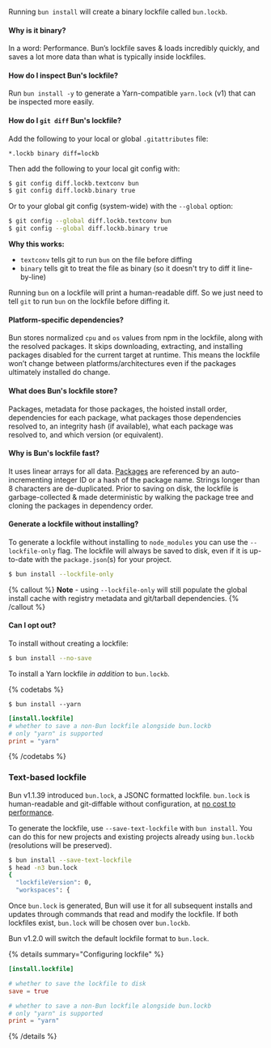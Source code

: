 Running `bun install` will create a binary lockfile called `bun.lockb`.

#### Why is it binary?

In a word: Performance. Bun’s lockfile saves & loads incredibly quickly, and saves a lot more data than what is typically inside lockfiles.

#### How do I inspect Bun's lockfile?

Run `bun install -y` to generate a Yarn-compatible `yarn.lock` (v1) that can be inspected more easily.

#### How do I `git diff` Bun's lockfile?

Add the following to your local or global `.gitattributes` file:

```
*.lockb binary diff=lockb
```

Then add the following to your local git config with:

```sh
$ git config diff.lockb.textconv bun
$ git config diff.lockb.binary true
```

Or to your global git config (system-wide) with the `--global` option:

```sh
$ git config --global diff.lockb.textconv bun
$ git config --global diff.lockb.binary true
```

**Why this works:**

- `textconv` tells git to run `bun` on the file before diffing
- `binary` tells git to treat the file as binary (so it doesn't try to diff it line-by-line)

Running `bun` on a lockfile will print a human-readable diff. So we just need to tell `git` to run `bun` on the lockfile before diffing it.

#### Platform-specific dependencies?

Bun stores normalized `cpu` and `os` values from npm in the lockfile, along with the resolved packages. It skips downloading, extracting, and installing packages disabled for the current target at runtime. This means the lockfile won’t change between platforms/architectures even if the packages ultimately installed do change.

#### What does Bun's lockfile store?

Packages, metadata for those packages, the hoisted install order, dependencies for each package, what packages those dependencies resolved to, an integrity hash (if available), what each package was resolved to, and which version (or equivalent).

#### Why is Bun's lockfile fast?

It uses linear arrays for all data. [Packages](https://github.com/oven-sh/bun/blob/be03fc273a487ac402f19ad897778d74b6d72963/src/install/install.zig#L1825) are referenced by an auto-incrementing integer ID or a hash of the package name. Strings longer than 8 characters are de-duplicated. Prior to saving on disk, the lockfile is garbage-collected & made deterministic by walking the package tree and cloning the packages in dependency order.

#### Generate a lockfile without installing?

To generate a lockfile without installing to `node_modules` you can use the `--lockfile-only` flag. The lockfile will always be saved to disk, even if it is up-to-date with the `package.json`(s) for your project.

```bash
$ bun install --lockfile-only
```

{% callout %}
**Note** - using `--lockfile-only` will still populate the global install cache with registry metadata and git/tarball dependencies.
{% /callout %}

#### Can I opt out?

To install without creating a lockfile:

```bash
$ bun install --no-save
```

To install a Yarn lockfile _in addition_ to `bun.lockb`.

{% codetabs %}

```bash#CLI flag
$ bun install --yarn
```

```toml#bunfig.toml
[install.lockfile]
# whether to save a non-Bun lockfile alongside bun.lockb
# only "yarn" is supported
print = "yarn"
```

{% /codetabs %}

### Text-based lockfile

Bun v1.1.39 introduced `bun.lock`, a JSONC formatted lockfile. `bun.lock` is human-readable and git-diffable without configuration, at [no cost to performance](https://bun.sh/blog/bun-lock-text-lockfile#cached-bun-install-gets-30-faster).

To generate the lockfile, use `--save-text-lockfile` with `bun install`. You can do this for new projects and existing projects already using `bun.lockb` (resolutions will be preserved).

```bash
$ bun install --save-text-lockfile
$ head -n3 bun.lock
{
  "lockfileVersion": 0,
  "workspaces": {
```

Once `bun.lock` is generated, Bun will use it for all subsequent installs and updates through commands that read and modify the lockfile. If both lockfiles exist, `bun.lock` will be chosen over `bun.lockb`.

Bun v1.2.0 will switch the default lockfile format to `bun.lock`.

{% details summary="Configuring lockfile" %}

```toml
[install.lockfile]

# whether to save the lockfile to disk
save = true

# whether to save a non-Bun lockfile alongside bun.lockb
# only "yarn" is supported
print = "yarn"
```

{% /details %}
